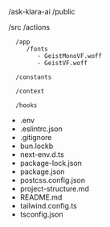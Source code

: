 /ask-klara-ai
   /public

   /src
      /actions
      
      /app
         /fonts
            - GeistMonoVF.woff
            - GeistVF.woff
      
      /constants
      
      /context
      
      /hooks
      
   - .env
   - .eslintrc.json
   - .gitignore
   - bun.lockb
   - next-env.d.ts
   - package-lock.json
   - package.json
   - postcss.config.json
   - project-structure.md
   - README.md
   - tailwind.config.ts
   - tsconfig.json